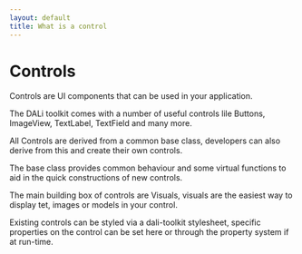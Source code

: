 ```yaml
---
layout: default
title: What is a control
---
```

# Controls

Controls are UI components that can be used in your application.

The DALi toolkit comes with a number of useful controls lile Buttons, ImageView, TextLabel, TextField and many more.

All Controls are derived from a common base class, developers can also derive from this and create their own controls.

The base class provides common behaviour and some virtual functions to aid in the quick constructions of new controls.

The main building box of controls are Visuals, visuals are the easiest way to display tet, images or models in your control.

Existing controls can be styled via a dali-toolkit stylesheet, specific properties on the control can be set here or through
the property system if at run-time.

